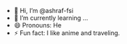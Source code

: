 - 👋 Hi, I’m @ashraf-fsi
- 🌱 I’m currently learning ...
- 😄 Pronouns: He
- ⚡ Fun fact: I like anime and traveling.

<!---
ashraf-fsi/ashraf-fsi is a ✨ special ✨ repository because its `README.md` (this file) appears on your GitHub profile.
You can click the Preview link to take a look at your changes.
--->
